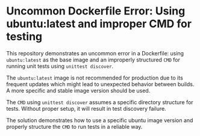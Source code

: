 # Uncommon Dockerfile Error: Using ubuntu:latest and improper CMD for testing

This repository demonstrates an uncommon error in a Dockerfile: using `ubuntu:latest` as the base image and an improperly structured `CMD` for running unit tests using `unittest discover`.

The `ubuntu:latest` image is not recommended for production due to its frequent updates which might lead to unexpected behavior between builds. A more specific and stable image version should be used.

The `CMD` using `unittest discover` assumes a specific directory structure for tests. Without proper setup, it will result in test discovery failure.

The solution demonstrates how to use a specific ubuntu image version and properly structure the `CMD` to run tests in a reliable way.